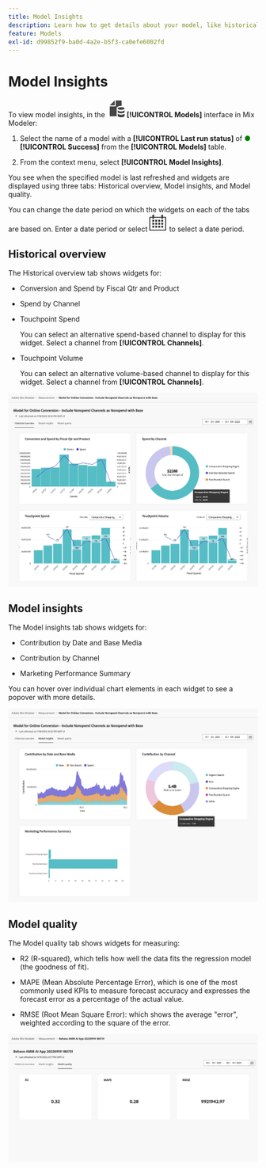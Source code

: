```yaml
---
title: Model Insights
description: Learn how to get details about your model, like historical overview, model insights, and model quality in Mix Modeler.
feature: Models
exl-id: d99852f9-ba0d-4a2e-b5f3-ca0efe6002fd
---
```

# Model Insights

To view model insights, in the ![Models](../assets/icons/FileData.svg) **[!UICONTROL Models]** interface in Mix Modeler:

1. Select the name of a model with a **[!UICONTROL Last run status]** of <span style="color:green">●</span> **[!UICONTROL Success]** from the **[!UICONTROL Models]** table.
   
1. From the context menu, select **[!UICONTROL Model Insights]**.

You see when the specified model is last refreshed and widgets are displayed using three tabs: Historical overview, Model insights, and Model quality.

You can change the date period on which the widgets on each of the tabs are based on. Enter a date period or select ![Calendar](../assets/icons/Calendar.svg) to select a date period.


## Historical overview

The Historical overview tab shows widgets for:

* Conversion and Spend by Fiscal Qtr and Product
  
* Spend by Channel

* Touchpoint Spend

  You can select an alternative spend-based channel to display for this widget. Select a channel from **[!UICONTROL Channels]**.

* Touchpoint Volume

    You can select an alternative volume-based channel to display for this widget. Select a channel from **[!UICONTROL Channels]**.



![Model - Historical overview](../assets/model-historical-overview.png)


## Model insights

The Model insights tab shows widgets for:

* Contribution by Date and Base Media

* Contribution by Channel

* Marketing Performance Summary

You can hover over individual chart elements in each widget to see a popover with more details.

![Model - Model insights](../assets/model-model-insights.png)


## Model quality

The Model quality tab shows widgets for measuring:

* R2 (R-squared), which tells how well the data fits the regression model (the goodness of fit).

* MAPE (Mean Absolute Percentage Error), which is one of the most commonly used KPIs to measure forecast accuracy and expresses the forecast error as a percentage of the actual value.

* RMSE (Root Mean Square Error): which shows the average "error", weighted according to the square of the error.

![Model quality](../assets/model-quality.png)
